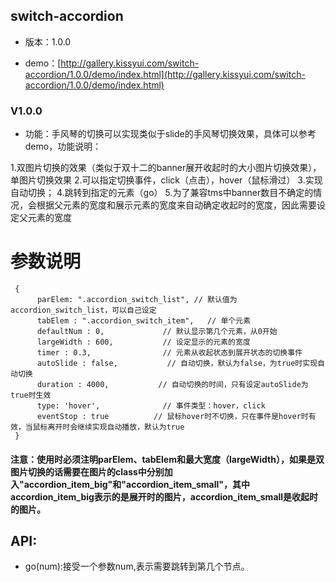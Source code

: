 ## switch-accordion

* 版本：1.0.0

* demo：[http://gallery.kissyui.com/switch-accordion/1.0.0/demo/index.html](http://gallery.kissyui.com/switch-accordion/1.0.0/demo/index.html)

### V1.0.0

 * 功能：手风琴的切换可以实现类似于slide的手风琴切换效果，具体可以参考demo，功能说明：

 1.双图片切换的效果（类似于双十二的banner展开收起时的大小图片切换效果），单图片切换效果
 2.可以指定切换事件，click（点击），hover（鼠标滑过）
 3.实现自动切换；
 4.跳转到指定的元素（go）
 5.为了兼容tms中banner数目不确定的情况，会根据父元素的宽度和展示元素的宽度来自动确定收起时的宽度，因此需要设定父元素的宽度
 
# 参数说明

```
 {
      parElem: ".accordion_switch_list", // 默认值为accordion_switch_list，可以自己设定
      tabElem : ".accordion_switch_item",   // 单个元素
      defaultNum : 0,             // 默认显示第几个元素，从0开始
      largeWidth : 600,           // 设定显示的元素的宽度
      timer : 0.3,                // 元素从收起状态到展开状态的切换事件
      autoSlide : false,           // 自动切换，默认为false，为true时实现自动切换
      duration : 4000,           // 自动切换的时间，只有设定autoSlide为true时生效
      type: 'hover',              // 事件类型：hover，click
      eventStop : true          // 鼠标hover时不切换，只在事件是hover时有效，当鼠标离开时会继续实现自动播放，默认为true
 }
```

#### 注意：使用时必须注明parElem、tabElem和最大宽度（largeWidth），如果是双图片切换的话需要在图片的class中分别加入"accordion_item_big"和"accordion_item_small"，其中accordion_item_big表示的是展开时的图片，accordion_item_small是收起时的图片。

## API:

* go(num):接受一个参数num,表示需要跳转到第几个节点。
